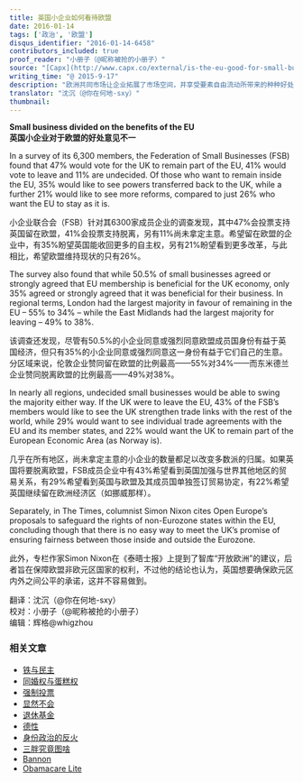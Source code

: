 ```yaml
---
title: 英国小企业如何看待欧盟
date: 2016-01-14
tags: ['政治', '欧盟']
disqus_identifier: "2016-01-14-6458"
contributors_included: true
proof_reader: "小册子（@昵称被抢的小册子）"
source: "[Capx](http://www.capx.co/external/is-the-eu-good-for-small-businesses/)"
writing_time: "@ 2015-9-17"
description: "欧洲共同市场让企业拓展了市场空间，并享受要素自由流动所带来的种种好处（特别是充分的劳动供给），但近年来，欧盟对成员企业施加的管制也日益严厉，得失相较，英国企业如何看待欧盟成员资格？随着2017年公投日益临近，他们将不得不认真考虑自己的选择。"
translator: "沈沉（@你在何地-sxy）"
thumbnail:
---
```


**Small business divided on the benefits of the EU**  
**英国小企业对于欧盟的好处意见不一**

In a survey of its 6,300 members, the Federation of Small Businesses (FSB) found that 47% would vote for the UK to remain part of the EU, 41% would vote to leave and 11% are undecided. Of those who want to remain inside the EU, 35% would like to see powers transferred back to the UK, while a further 21% would like to see more reforms, compared to just 26% who want the EU to stay as it is.

小企业联合会（FSB）针对其6300家成员企业的调查发现，其中47%会投票支持英国留在欧盟，41%会投票支持脱离，另有11%尚未拿定主意。希望留在欧盟的企业中，有35%盼望英国能收回更多的自主权，另有21%盼望看到更多改革，与此相比，希望欧盟维持现状的只有26%。

The survey also found that while 50.5% of small businesses agreed or strongly agreed that EU membership is beneficial for the UK economy, only 35% agreed or strongly agreed that it was beneficial for their business. In regional terms, London had the largest majority in favour of remaining in the EU – 55% to 34% – while the East Midlands had the largest majority for leaving – 49% to 38%.

该调查还发现，尽管有50.5%的小企业同意或强烈同意欧盟成员国身份有益于英国经济，但只有35%的小企业同意或强烈同意这一身份有益于它们自己的生意。分区域来说，伦敦企业赞同留在欧盟的比例最高——55%对34%——而东米德兰企业赞同脱离欧盟的比例最高——49%对38%。

In nearly all regions, undecided small businesses would be able to swing the majority either way. If the UK were to leave the EU, 43% of the FSB’s members would like to see the UK strengthen trade links with the rest of the world, while 29% would want to see individual trade agreements with the EU and its member states, and 22% would want the UK to remain part of the European Economic Area (as Norway is).

几乎在所有地区，尚未拿定主意的小企业的数量都足以改变多数派的归属。如果英国将要脱离欧盟，FSB成员企业中有43%希望看到英国加强与世界其他地区的贸易关系，有29%希望看到英国与欧盟及其成员国单独签订贸易协定，有22%希望英国继续留在欧洲经济区（如挪威那样）。

Separately, in The Times, columnist Simon Nixon cites Open Europe’s proposals to safeguard the rights of non-Eurozone states within the EU, concluding though that there is no easy way to meet the UK’s promise of ensuring fairness between those inside and outside the Eurozone.

此外，专栏作家Simon Nixon在《泰晤士报》上提到了智库“开放欧洲”的建议，后者旨在保障欧盟非欧元区国家的权利，不过他的结论也认为，英国想要确保欧元区内外之间公平的承诺，这并不容易做到。


翻译：沈沉（@你在何地-sxy）  
校对：小册子（@昵称被抢的小册子）  
编辑：辉格@whigzhou


### 相关文章

* [铁与民主](https://headsalon.org/archives/7815.html "铁与民主")
* [同婚权与蛋糕权](https://headsalon.org/archives/7813.html "同婚权与蛋糕权")
* [强制投票](https://headsalon.org/archives/7799.html "强制投票")
* [显然不会](https://headsalon.org/archives/7797.html "显然不会")
* [退休基金](https://headsalon.org/archives/7795.html "退休基金")
* [德性](https://headsalon.org/archives/7777.html "德性")
* [身份政治的反火](https://headsalon.org/archives/7643.html "身份政治的反火")
* [三胖究竟图啥](https://headsalon.org/archives/7639.html "三胖究竟图啥")
* [Bannon](https://headsalon.org/archives/7682.html "Bannon")
* [Obamacare Lite](https://headsalon.org/archives/7664.html "Obamacare Lite")
